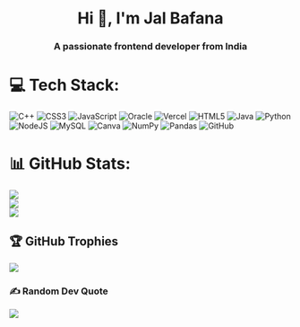 <h1 align="center">Hi 👋, I'm Jal Bafana</h1>
<h3 align="center">A passionate frontend developer from India</h3>

# 💻 Tech Stack: 
![C++](https://img.shields.io/badge/c++-%2300599C.svg?style=for-the-badge&logo=c%2B%2B&logoColor=white) ![CSS3](https://img.shields.io/badge/css3-%231572B6.svg?style=for-the-badge&logo=css3&logoColor=white) ![JavaScript](https://img.shields.io/badge/javascript-%23323330.svg?style=for-the-badge&logo=javascript&logoColor=%23F7DF1E) ![Oracle](https://img.shields.io/badge/Oracle-F80000?style=for-the-badge&logo=oracle&logoColor=white) ![Vercel](https://img.shields.io/badge/vercel-%23000000.svg?style=for-the-badge&logo=vercel&logoColor=white) ![HTML5](https://img.shields.io/badge/html5-%23E34F26.svg?style=for-the-badge&logo=html5&logoColor=white) ![Java](https://img.shields.io/badge/java-%23ED8B00.svg?style=for-the-badge&logo=openjdk&logoColor=white) ![Python](https://img.shields.io/badge/python-3670A0?style=for-the-badge&logo=python&logoColor=ffdd54) ![NodeJS](https://img.shields.io/badge/node.js-6DA55F?style=for-the-badge&logo=node.js&logoColor=white) ![MySQL](https://img.shields.io/badge/mysql-4479A1.svg?style=for-the-badge&logo=mysql&logoColor=white) ![Canva](https://img.shields.io/badge/Canva-%2300C4CC.svg?style=for-the-badge&logo=Canva&logoColor=white) ![NumPy](https://img.shields.io/badge/numpy-%23013243.svg?style=for-the-badge&logo=numpy&logoColor=white) ![Pandas](https://img.shields.io/badge/pandas-%23150458.svg?style=for-the-badge&logo=pandas&logoColor=white) ![GitHub](https://img.shields.io/badge/github-%23121011.svg?style=for-the-badge&logo=github&logoColor=white) 

# 📊 GitHub Stats: 
![](https://github-readme-stats.vercel.app/api?username=Jal-Bafana&theme=dark&hide_border=false&include_all_commits=true&count_private=true)<br/> ![](https://github-readme-streak-stats.herokuapp.com/?user=Jal-Bafana&theme=dark&hide_border=false)<br/> ![](https://github-readme-stats.vercel.app/api/top-langs/?username=Jal-Bafana&theme=dark&hide_border=false&include_all_commits=true&count_private=true&layout=compact) 

## 🏆 GitHub Trophies 
![](https://github-profile-trophy.vercel.app/?username=Jal-Bafana&theme=radical&no-frame=false&no-bg=false&margin-w=4) 

### ✍️ Random Dev Quote 
![](https://quotes-github-readme.vercel.app/api?type=horizontal&theme=radical) 
